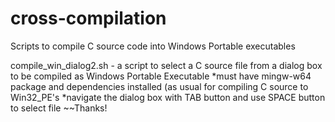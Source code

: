 # cross-compilation
Scripts to compile C source code into Windows Portable executables

compile_win_dialog2.sh - a script to select a C source file from a dialog box to be compiled as Windows Portable Executable
*must have mingw-w64 package and dependencies installed (as usual for compiling C source to Win32_PE's
*navigate the dialog box with TAB button and use SPACE button to select file
~~Thanks! 
